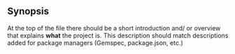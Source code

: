 ## Synopsis


At the top of the file there should be a short introduction and/ or overview that explains **what** the project is. This description should match descriptions added for package managers (Gemspec, package.json, etc.)
